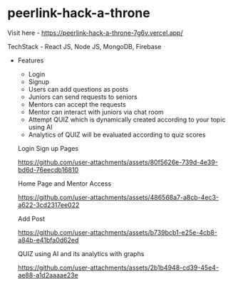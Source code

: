 ﻿# peerlink-hack-a-throne

Visit here - https://peerlink-hack-a-throne-7g6v.vercel.app/

TechStack - React JS, Node JS, MongoDB, Firebase 

- Features
    - Login 
    - Signup
    - Users can add questions as posts
    - Juniors can send requests to seniors
    - Mentors can accept the requests
    - Mentor can interact with juniors via chat room
    - Attempt QUIZ which is dynamically created according to your topic using AI
    - Analytics of QUIZ will be evaluated according to quiz scores

    
    Login Sign up Pages
    
    https://github.com/user-attachments/assets/80f5626e-739d-4e39-bd6d-76eecdb16810
    
    Home Page and Mentor Access
    
    https://github.com/user-attachments/assets/486568a7-a8cb-4ec3-a622-3cd2317ee022
    
    Add Post
    
    https://github.com/user-attachments/assets/b739bcb1-e25e-4cb8-a84b-e41bfa0d62ed
    
    QUIZ using AI and its analytics with graphs
    
    https://github.com/user-attachments/assets/2b1b4948-cd39-45e4-ae88-a1d2aaaae23e
    


